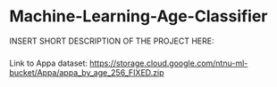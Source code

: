 # Machine-Learning-Age-Classifier

INSERT SHORT DESCRIPTION OF THE PROJECT HERE:

###



Link to Appa dataset: https://storage.cloud.google.com/ntnu-ml-bucket/Appa/appa_by_age_256_FIXED.zip


